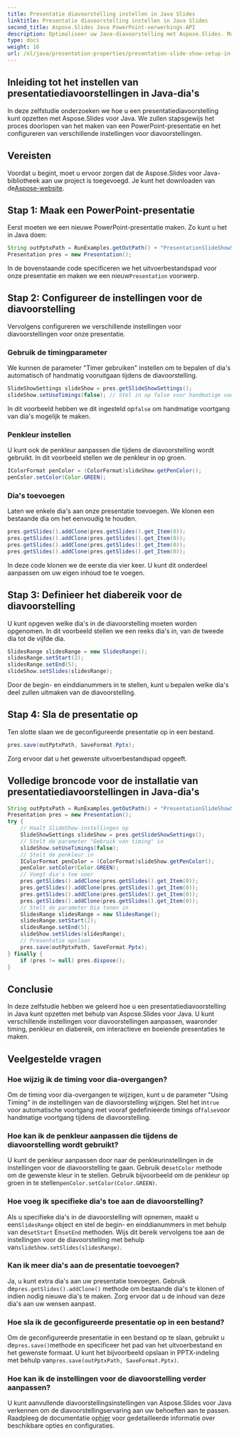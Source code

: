 ```yaml
---
title: Presentatie diavoorstelling instellen in Java Slides
linktitle: Presentatie diavoorstelling instellen in Java Slides
second_title: Aspose.Slides Java PowerPoint-verwerkings-API
description: Optimaliseer uw Java-diavoorstelling met Aspose.Slides. Maak boeiende presentaties met aangepaste instellingen. Ontdek stapsgewijze handleidingen en veelgestelde vragen.
type: docs
weight: 16
url: /nl/java/presentation-properties/presentation-slide-show-setup-in-java-slides/
---
```


## Inleiding tot het instellen van presentatiediavoorstellingen in Java-dia's

In deze zelfstudie onderzoeken we hoe u een presentatiediavoorstelling kunt opzetten met Aspose.Slides voor Java. We zullen stapsgewijs het proces doorlopen van het maken van een PowerPoint-presentatie en het configureren van verschillende instellingen voor diavoorstellingen.

## Vereisten

 Voordat u begint, moet u ervoor zorgen dat de Aspose.Slides voor Java-bibliotheek aan uw project is toegevoegd. Je kunt het downloaden van de[Aspose-website](https://releases.aspose.com/slides/java/).

## Stap 1: Maak een PowerPoint-presentatie

Eerst moeten we een nieuwe PowerPoint-presentatie maken. Zo kunt u het in Java doen:

```java
String outPptxPath = RunExamples.getOutPath() + "PresentationSlideShowSetup.pptx";
Presentation pres = new Presentation();
```

 In de bovenstaande code specificeren we het uitvoerbestandspad voor onze presentatie en maken we een nieuw`Presentation` voorwerp.

## Stap 2: Configureer de instellingen voor de diavoorstelling

Vervolgens configureren we verschillende instellingen voor diavoorstellingen voor onze presentatie. 

### Gebruik de timingparameter

We kunnen de parameter "Timer gebruiken" instellen om te bepalen of dia's automatisch of handmatig vooruitgaan tijdens de diavoorstelling.

```java
SlideShowSettings slideShow = pres.getSlideShowSettings();
slideShow.setUseTimings(false); // Stel in op false voor handmatige voortgang
```

 In dit voorbeeld hebben we dit ingesteld op`false` om handmatige voortgang van dia's mogelijk te maken.

### Penkleur instellen

U kunt ook de penkleur aanpassen die tijdens de diavoorstelling wordt gebruikt. In dit voorbeeld stellen we de penkleur in op groen.

```java
IColorFormat penColor = (ColorFormat)slideShow.getPenColor();
penColor.setColor(Color.GREEN);
```

### Dia's toevoegen

Laten we enkele dia's aan onze presentatie toevoegen. We klonen een bestaande dia om het eenvoudig te houden.

```java
pres.getSlides().addClone(pres.getSlides().get_Item(0));
pres.getSlides().addClone(pres.getSlides().get_Item(0));
pres.getSlides().addClone(pres.getSlides().get_Item(0));
pres.getSlides().addClone(pres.getSlides().get_Item(0));
```

In deze code klonen we de eerste dia vier keer. U kunt dit onderdeel aanpassen om uw eigen inhoud toe te voegen.

## Stap 3: Definieer het diabereik voor de diavoorstelling

U kunt opgeven welke dia's in de diavoorstelling moeten worden opgenomen. In dit voorbeeld stellen we een reeks dia's in, van de tweede dia tot de vijfde dia.

```java
SlidesRange slidesRange = new SlidesRange();
slidesRange.setStart(2);
slidesRange.setEnd(5);
slideShow.setSlides(slidesRange);
```

Door de begin- en einddianummers in te stellen, kunt u bepalen welke dia's deel zullen uitmaken van de diavoorstelling.

## Stap 4: Sla de presentatie op

Ten slotte slaan we de geconfigureerde presentatie op in een bestand.

```java
pres.save(outPptxPath, SaveFormat.Pptx);
```

Zorg ervoor dat u het gewenste uitvoerbestandspad opgeeft.

## Volledige broncode voor de installatie van presentatiediavoorstellingen in Java-dia's

```java
String outPptxPath = RunExamples.getOutPath() + "PresentationSlideShowSetup.pptx";
Presentation pres = new Presentation();
try {
	// Haalt SlideShow-instellingen op
	SlideShowSettings slideShow = pres.getSlideShowSettings();
	// Stelt de parameter "Gebruik van timing" in
	slideShow.setUseTimings(false);
	// Stelt de penkleur in
	IColorFormat penColor = (ColorFormat)slideShow.getPenColor();
	penColor.setColor(Color.GREEN);
	// Voegt dia's toe voor
	pres.getSlides().addClone(pres.getSlides().get_Item(0));
	pres.getSlides().addClone(pres.getSlides().get_Item(0));
	pres.getSlides().addClone(pres.getSlides().get_Item(0));
	pres.getSlides().addClone(pres.getSlides().get_Item(0));
	// Stelt de parameter Dia tonen in
	SlidesRange slidesRange = new SlidesRange();
	slidesRange.setStart(2);
	slidesRange.setEnd(5);
	slideShow.setSlides(slidesRange);
	// Presentatie opslaan
	pres.save(outPptxPath, SaveFormat.Pptx);
} finally {
	if (pres != null) pres.dispose();
}
```

## Conclusie

In deze zelfstudie hebben we geleerd hoe u een presentatiediavoorstelling in Java kunt opzetten met behulp van Aspose.Slides voor Java. U kunt verschillende instellingen voor diavoorstellingen aanpassen, waaronder timing, penkleur en diabereik, om interactieve en boeiende presentaties te maken.

## Veelgestelde vragen

### Hoe wijzig ik de timing voor dia-overgangen?

 Om de timing voor dia-overgangen te wijzigen, kunt u de parameter "Using Timing" in de instellingen van de diavoorstelling wijzigen. Stel het in`true` voor automatische voortgang met vooraf gedefinieerde timings of`false`voor handmatige voortgang tijdens de diavoorstelling.

### Hoe kan ik de penkleur aanpassen die tijdens de diavoorstelling wordt gebruikt?

 U kunt de penkleur aanpassen door naar de penkleurinstellingen in de instellingen voor de diavoorstelling te gaan. Gebruik de`setColor` methode om de gewenste kleur in te stellen. Gebruik bijvoorbeeld om de penkleur op groen in te stellen`penColor.setColor(Color.GREEN)`.

### Hoe voeg ik specifieke dia's toe aan de diavoorstelling?

 Als u specifieke dia's in de diavoorstelling wilt opnemen, maakt u een`SlidesRange` object en stel de begin- en einddianummers in met behulp van de`setStart` En`setEnd` methoden. Wijs dit bereik vervolgens toe aan de instellingen voor de diavoorstelling met behulp van`slideShow.setSlides(slidesRange)`.

### Kan ik meer dia's aan de presentatie toevoegen?

 Ja, u kunt extra dia's aan uw presentatie toevoegen. Gebruik de`pres.getSlides().addClone()` methode om bestaande dia's te klonen of indien nodig nieuwe dia's te maken. Zorg ervoor dat u de inhoud van deze dia's aan uw wensen aanpast.

### Hoe sla ik de geconfigureerde presentatie op in een bestand?

 Om de geconfigureerde presentatie in een bestand op te slaan, gebruikt u de`pres.save()`methode en specificeer het pad van het uitvoerbestand en het gewenste formaat. U kunt het bijvoorbeeld opslaan in PPTX-indeling met behulp van`pres.save(outPptxPath, SaveFormat.Pptx)`.

### Hoe kan ik de instellingen voor de diavoorstelling verder aanpassen?

 U kunt aanvullende diavoorstellingsinstellingen van Aspose.Slides voor Java verkennen om de diavoorstellingservaring aan uw behoeften aan te passen. Raadpleeg de documentatie op[hier](https://reference.aspose.com/slides/java/) voor gedetailleerde informatie over beschikbare opties en configuraties.